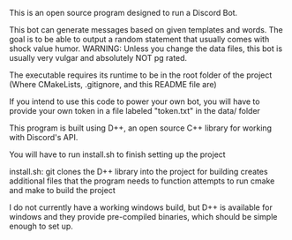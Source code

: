 
This is an open source program designed to run a Discord Bot.

This bot can generate messages based on given templates and words. The goal is to be able to output a random statement that usually comes with shock value humor.
WARNING: Unless you change the data files, this bot is usually very vulgar and absolutely NOT pg rated.

The executable requires its runtime to be in the root folder of the project (Where CMakeLists, .gitignore, and this README file are)

If you intend to use this code to power your own bot, you will have to provide your own token in a file labeled "token.txt" in the data/ folder

This program is built using D++, an open source C++ library for working with Discord's API. 

You will have to run install.sh to finish setting up the project

install.sh:
    git clones the D++ library into the project for building
    creates additional files that the program needs to function
    attempts to run cmake and make to build the project

I do not currently have a working windows build, but D++ is available for windows and they provide pre-compiled binaries, which should be simple enough to set up.
